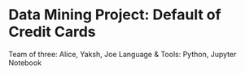 # Data Mining Project: Default of Credit Cards
Team of three: Alice, Yaksh, Joe 
Language & Tools: Python, Jupyter Notebook





